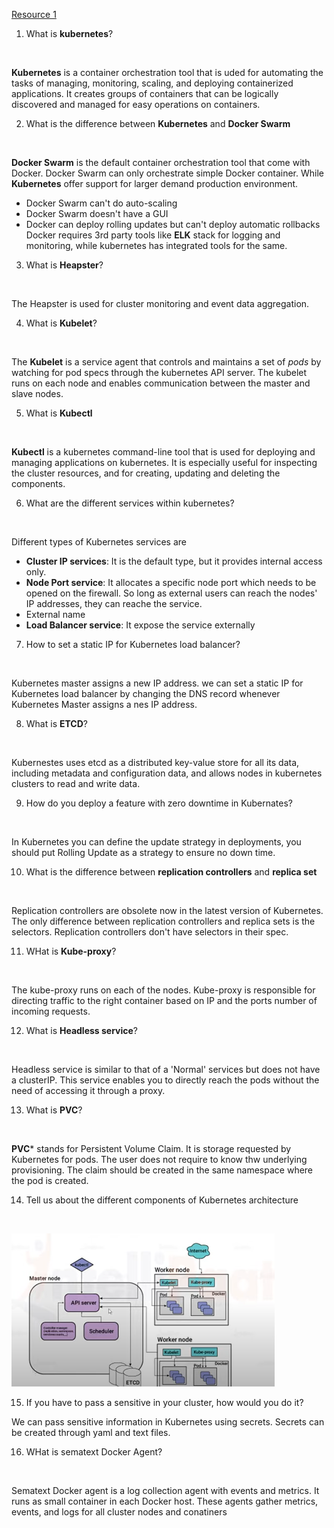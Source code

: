 [Resource 1](https://www.youtube.com/watch?v=mdb_wWaKXK8)

1. What is **kubernetes**?

<br>

**Kubernetes** is a container orchestration tool that is uded for automating the tasks of managing, monitoring, scaling, and deploying containerized applications. It creates groups of containers that can be logically discovered and managed for easy operations on containers.

2. What is the difference between **Kubernetes** and **Docker Swarm**

<br>

**Docker Swarm** is the default container orchestration tool that come with Docker. Docker Swarm can only orchestrate simple Docker container. While **Kubernetes** offer support for larger demand production environment.
- Docker Swarm can't do auto-scaling
- Docker Swarm doesn't have a GUI
- Docker can deploy rolling updates but can't deploy automatic rollbacks
Docker requires 3rd party tools like **ELK** stack for logging and monitoring, while kubernetes has integrated tools for the same.

3. What is **Heapster**?

<br>

The Heapster is used for cluster monitoring and event data aggregation.

4. What is **Kubelet**?

<br>

The **Kubelet** is a service agent that controls and maintains a set of _pods_ by watching for pod specs through the kubernetes API server. The kubelet runs on each node and enables communication between the master and slave nodes.

5. What is **Kubectl**

<br>

**Kubectl** is a kubernetes command-line tool that is used for deploying and managing applications on kubernetes. It is especially useful for inspecting the cluster resources, and for creating, updating and deleting the components.

6. What are the different services within kubernetes?

<br>

Different types of Kubernetes services are
- **Cluster IP services**: It is the default type, but it provides internal access only.
- **Node Port service**: It allocates a specific node port which needs to be opened on the firewall. So long as external users can reach the nodes' IP addresses, they can reache the service.
- External name
- **Load Balancer service**: It expose the service externally

7. How to set a static IP for Kubernetes load balancer?

<br>

Kubernetes master assigns a new IP address. we can set a static IP for Kubernetes load balancer by changing the DNS record whenever Kubernetes Master assigns a nes IP address.

8. What is **ETCD**?

<br>

Kubernestes uses etcd as a distributed key-value store for all its data, including metadata and configuration data, and allows nodes in kubernetes clusters to read and write data.

9. How do you deploy a feature with zero downtime in Kubernates?

<br>

In Kubernetes you can define the update strategy in deployments, you should put Rolling Update as a strategy to ensure no down time.

10. What is the difference between **replication controllers** and **replica set**

<br>

Replication controllers are obsolete now in the latest version of Kubernetes. The only difference between replication controllers and replica sets is the selectors. Replication controllers don't have selectors in their spec.

11. WHat is **Kube-proxy**?

<br>

The kube-proxy runs on each of the nodes. Kube-proxy is responsible for directing traffic to the right container based on IP and the ports number of incoming requests.

12. What is **Headless service**?

<br>

Headless service is similar to that of a 'Normal' services but does not have a clusterIP. This service enables you to directly reach the pods without the need of accessing it through a proxy.

13. What is **PVC**?

<br>

**PVC*** stands for Persistent Volume Claim. It is storage requested by Kubernetes for pods. The user does not require to know thw underlying provisioning. The claim should be created in the same namespace where the pod is created.

14. Tell us about the different components of Kubernetes architecture

<br>

![](images/kub-architecture.png)

15. If you have to pass a sensitive in your cluster, how would you do it?

We can pass sensitive information in Kubernetes using secrets. Secrets can be created through yaml and text files.

16. WHat is sematext Docker Agent?

<br>

Sematext Docker agent is a log collection agent with events and metrics. It runs as small container in each Docker host. These agents gather metrics, events, and logs for all cluster nodes and conatiners